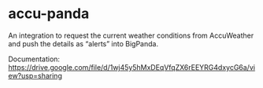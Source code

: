 # accu-panda
An integration to request the current weather conditions from AccuWeather and push the details as “alerts” into BigPanda.

Documentation:
https://drive.google.com/file/d/1wj45y5hMxDEqVfqZX6rEEYRG4dxycG6a/view?usp=sharing